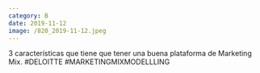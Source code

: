 ```yaml
--- 
category: B 
date: 2019-11-12 
image: /820_2019-11-12.jpeg 
--- 
```


3 características que tiene que tener una buena plataforma de Marketing Mix. #DELOITTE #MARKETINGMIXMODELLLING